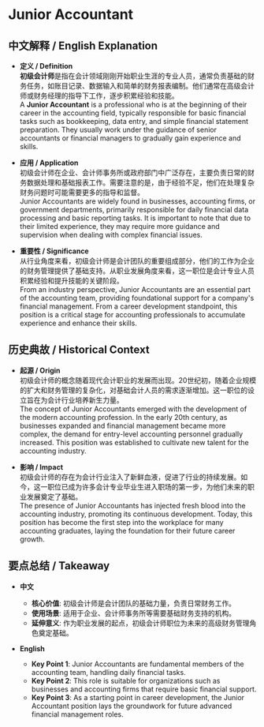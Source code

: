 # Junior Accountant

## 中文解释 / English Explanation

* **定义 / Definition**  
  **初级会计师**是指在会计领域刚刚开始职业生涯的专业人员，通常负责基础的财务任务，如账目记录、数据输入和简单的财务报表编制。他们通常在高级会计师或财务经理的指导下工作，逐步积累经验和技能。  
  A **Junior Accountant** is a professional who is at the beginning of their career in the accounting field, typically responsible for basic financial tasks such as bookkeeping, data entry, and simple financial statement preparation. They usually work under the guidance of senior accountants or financial managers to gradually gain experience and skills.

* **应用 / Application**  
  初级会计师在企业、会计师事务所或政府部门中广泛存在，主要负责日常的财务数据处理和基础报表工作。需要注意的是，由于经验不足，他们在处理复杂财务问题时可能需要更多的指导和监督。  
  Junior Accountants are widely found in businesses, accounting firms, or government departments, primarily responsible for daily financial data processing and basic reporting tasks. It is important to note that due to their limited experience, they may require more guidance and supervision when dealing with complex financial issues.

* **重要性 / Significance**  
  从行业角度来看，初级会计师是会计团队的重要组成部分，他们的工作为企业的财务管理提供了基础支持。从职业发展角度来看，这一职位是会计专业人员积累经验和提升技能的关键阶段。  
  From an industry perspective, Junior Accountants are an essential part of the accounting team, providing foundational support for a company's financial management. From a career development standpoint, this position is a critical stage for accounting professionals to accumulate experience and enhance their skills.

## 历史典故 / Historical Context

* **起源 / Origin**  
  初级会计师的概念随着现代会计职业的发展而出现。20世纪初，随着企业规模的扩大和财务管理的复杂化，对基础会计人员的需求逐渐增加。这一职位的设立旨在为会计行业培养新生力量。  
  The concept of Junior Accountants emerged with the development of the modern accounting profession. In the early 20th century, as businesses expanded and financial management became more complex, the demand for entry-level accounting personnel gradually increased. This position was established to cultivate new talent for the accounting industry.

* **影响 / Impact**  
  初级会计师的存在为会计行业注入了新鲜血液，促进了行业的持续发展。如今，这一职位已成为许多会计专业毕业生进入职场的第一步，为他们未来的职业发展奠定了基础。  
  The presence of Junior Accountants has injected fresh blood into the accounting industry, promoting its continuous development. Today, this position has become the first step into the workplace for many accounting graduates, laying the foundation for their future career growth.

## 要点总结 / Takeaway

* **中文**  
  - **核心价值**: 初级会计师是会计团队的基础力量，负责日常财务工作。
  - **使用场景**: 适用于企业、会计师事务所等需要基础财务支持的机构。
  - **延伸意义**: 作为职业发展的起点，初级会计师职位为未来的高级财务管理角色奠定基础。

* **English**  
  - **Key Point 1**: Junior Accountants are fundamental members of the accounting team, handling daily financial tasks.
  - **Key Point 2**: This role is suitable for organizations such as businesses and accounting firms that require basic financial support.
  - **Key Point 3**: As a starting point in career development, the Junior Accountant position lays the groundwork for future advanced financial management roles.